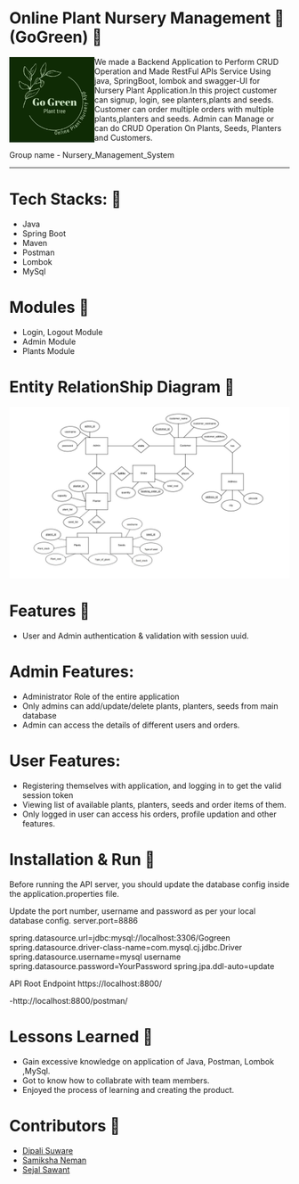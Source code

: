 #  Online Plant Nursery Management 🌱 (GoGreen) 🌱

<img align="left" alt="Coding" width="153" src="Image/logo.jpg">

We made a Backend Application to Perform CRUD Operation and Made RestFul APIs Service Using java, SpringBoot, lombok and swagger-UI for Nursery Plant Application.In this project customer can signup, login, see planters,plants and seeds. Customer can order multiple orders with multiple plants,planters and seeds. Admin can Manage or can do CRUD Operation On Plants, Seeds, Planters and Customers.



Group name - Nursery_Management_System



___________________________________________________________________________________________________________________________________________________________

# Tech Stacks: 🌱

* Java
* Spring Boot
* Maven
* Postman
* Lombok
* MySql



# Modules 🌱

* Login, Logout Module
* Admin Module
* Plants Module

# Entity RelationShip Diagram 🌱


<img  alt="ER dia" src="Image/ERdia.jpg">

# Features 🌱

* User and Admin authentication & validation with session uuid.

# Admin Features:

* Administrator Role of the entire application
* Only admins can add/update/delete plants, planters, seeds from main database
* Admin can access the details of different users and orders.

# User Features:

* Registering themselves with application, and logging in to get the valid session token
* Viewing list of available plants, planters, seeds and order items of them.
* Only logged in user can access his orders, profile updation and other features.



# Installation & Run 🌱

Before running the API server, you should update the database config inside the application.properties file.

Update the port number, username and password as per your local database config. server.port=8886

spring.datasource.url=jdbc:mysql://localhost:3306/Gogreen spring.datasource.driver-class-name=com.mysql.cj.jdbc.Driver spring.datasource.username=mysql username spring.datasource.password=YourPassword spring.jpa.ddl-auto=update

API Root Endpoint https://localhost:8800/

-http://localhost:8800/postman/


# Lessons Learned 🌱

* Gain excessive knowledge on application of Java, Postman, Lombok ,MySql.
* Got to know how to collabrate with team members.
* Enjoyed the process of learning and creating the product.


# Contributors 🌱

* [Dipali Suware](https://github.com/dipalisuware)
* [Samiksha Neman](https://github.com/samikshaneman)
* [Sejal Sawant](https://github.com/sejalsawant)
